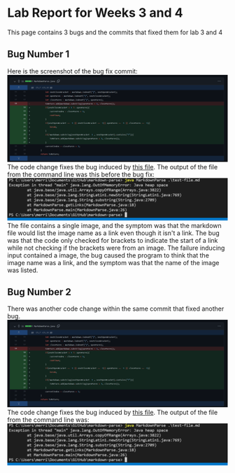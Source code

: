 # Lab Report for Weeks 3 and 4
This page contains 3 bugs and the commits that fixed them for lab 3 and 4

## Bug Number 1
Here is the screenshot of the bug fix commit:
![Commit 1](lab4-bug1.png)
The code change fixes the bug induced by [this file](https://github.com/bcli12/markdown-parse/blob/main/image-file.md).
The output of the file from the command line was this before the bug fix:
![Output 1](lab4-output2.png)
The file contains a single image, and the symptom was that the markdown file would list the image name as a link even though it isn't a link.
The bug was that the code only checked for brackets to indicate the start of a link while not checking if the brackets were from an image.
The failure inducing input contained a image, the bug caused the program to think that the image name was a link, and
the symptom was that the name of the image was listed.

## Bug Number 2
There was another code change within the same commit that fixed another bug.
![Commit 1](lab4-bug1.png)
The code change fixes the bug induced by [this file](https://github.com/bcli12/markdown-parse/blob/main/test-file.md).
The output of the file from the command line was:
![Output 1](lab4-output2.png)
